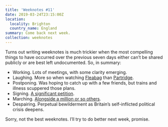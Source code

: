 ```yaml
---
title: 'Weeknotes #11'
date: 2019-03-24T23:15:00Z
location:
  locality: Brighton
  country_name: England
summary: Come back next week.
collection: weeknotes
---
```

Turns out writing weeknotes is much trickier when the most compelling things to have occurred over the previous seven days either can’t be shared publicly or are best left undocumented. So, in summary:

* Working. Lots of meetings, with some clarity emerging.
* Laughing. More so when watching [Fleabag][1] than [Partridge][2].
* Postponing. Was hoping to catch up with a few friends, but trains and illness scuppered those plans.
* Signing. [A significant petition][3].
* Marching. [Alongside a million or so others][4].
* Despairing. Perpetual bewilderment as Britain’s self-inflicted political crisis deepens.

Sorry, not the best weeknotes. I’ll try to do better next week, promise.

[1]: https://www.bbc.co.uk/programmes/p070npjv
[2]: https://www.bbc.co.uk/programmes/m0002v3d
[3]: https://petition.parliament.uk/petitions/241584
[4]: https://www.bbc.co.uk/news/av/uk-47680979
